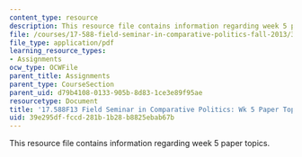 ```yaml
---
content_type: resource
description: This resource file contains information regarding week 5 paper topics.
file: /courses/17-588-field-seminar-in-comparative-politics-fall-2013/39e295dffccd281b1b28b8825ebab67b_MIT17_588F13_Week5Paper.pdf
file_type: application/pdf
learning_resource_types:
- Assignments
ocw_type: OCWFile
parent_title: Assignments
parent_type: CourseSection
parent_uid: d79b4108-0133-905b-8d83-1ce3e89f95ae
resourcetype: Document
title: '17.588F13 Field Seminar in Comparative Politics: Wk 5 Paper Topics'
uid: 39e295df-fccd-281b-1b28-b8825ebab67b
---
```

This resource file contains information regarding week 5 paper topics.

